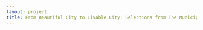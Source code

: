 ```yaml
--- 
layout: project 
title: From Beautiful City to Livable City: Selections from The Municipal Art Society's Archives
---
```



